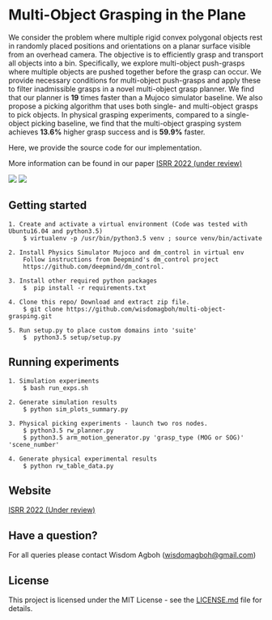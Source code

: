 # Multi-Object Grasping in the Plane

We consider the problem where multiple rigid convex polygonal objects rest in randomly placed positions and orientations on a planar surface visible from an overhead camera. The objective is to efficiently grasp and transport all objects into a bin. Specifically, we explore multi-object push-grasps where multiple objects are pushed together before the grasp can occur. We provide necessary conditions for multi-object push-grasps and apply these to filter inadmissible grasps in a novel multi-object grasp planner. We find that our planner is **19** times faster than a Mujoco simulator baseline. We also propose a picking algorithm that uses both single- and multi-object grasps to pick objects. In physical grasping experiments, compared to a single-object picking baseline, we find that the multi-object grasping system achieves **13.6\%** higher grasp success and is **59.9\%** faster.

Here, we provide the source code for our implementation.

More information can be found in our paper [ISRR 2022 (under review)](https://arxiv.org/abs/1903.08470)

<img src="mog_1.gif" scale="1.2"/>
<img src="mog_2.gif" scale="1.0"/>

## Getting started

	1. Create and activate a virtual environment (Code was tested with Ubuntu16.04 and python3.5)
		$ virtualenv -p /usr/bin/python3.5 venv ; source venv/bin/activate

	2. Install Physics Simulator Mujoco and dm_control in virtual env
		Follow instructions from Deepmind's dm_control project
		https://github.com/deepmind/dm_control.                                    

	3. Install other required python packages
		$  pip install -r requirements.txt

	4. Clone this repo/ Download and extract zip file.
		$ git clone https://github.com/wisdomagboh/multi-object-grasping.git

	5. Run setup.py to place custom domains into 'suite'
		$  python3.5 setup/setup.py


## Running experiments

	1. Simulation experiments
		$ bash run_exps.sh

	2. Generate simulation results
		$ python sim_plots_summary.py

	3. Physical picking experiments - launch two ros nodes.
		$ python3.5 rw_planner.py
		$ python3.5 arm_motion_generator.py 'grasp_type (MOG or SOG)' 'scene_number'

	4. Generate physical experimental results
		$ python rw_table_data.py

## Website

[ISRR 2022 (Under review)](sites.google.com/view/multi-object-grasping)


## Have a question?
For all queries please contact Wisdom Agboh (wisdomagboh@gmail.com)

## License
This project is licensed under the MIT License - see the
[LICENSE.md](LICENSE.md) file for details.
